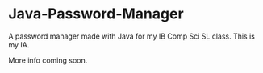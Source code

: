 # Java-Password-Manager
A password manager made with Java for my IB Comp Sci SL class. This is my IA.

More info coming soon.
